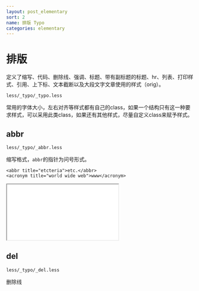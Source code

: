 ```yaml
---
layout: post_elementary
sort: 2
name: 排版 Typo
categories: elementary
---
```


# 排版

定义了缩写、代码、删除线、强调、标题、带有副标题的标题、hr、列表、打印样式、引用、上下标、文本截断以及大段文字文章使用的样式（orig）。

`less/_typo/_typo.less`

常用的字体大小，左右对齐等样式都有自己的class，如果一个结构只有这一种要求样式，可以采用此类class，如果还有其他样式，尽量自定义class来赋予样式。


## abbr
`less/_typo/_abbr.less`

缩写格式，`abbr`的指针为问号形式。

    <abbr title="etcteria">etc.</abbr>
    <acronym title="world wide web">www</acronym>

<iframe class="markdown_example" src="/example/elementary/typo/abbr.html"></iframe>

## del
`less/_typo/_del.less`

删除线
